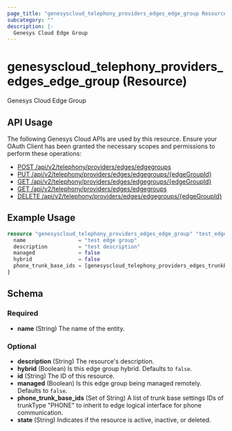 ```yaml
---
page_title: "genesyscloud_telephony_providers_edges_edge_group Resource - terraform-provider-genesyscloud"
subcategory: ""
description: |-
  Genesys Cloud Edge Group
---
```

# genesyscloud_telephony_providers_edges_edge_group (Resource)

Genesys Cloud Edge Group

## API Usage
The following Genesys Cloud APIs are used by this resource. Ensure your OAuth Client has been granted the necessary scopes and permissions to perform these operations:

* [POST /api/v2/telephony/providers/edges/edgegroups](https://developer.genesys.cloud/api/rest/v2/telephonyprovidersedge/#post-api-v2-telephony-providers-edges-edgegroups)
* [PUT /api/v2/telephony/providers/edges/edgegroups/{edgeGroupId}](https://developer.genesys.cloud/api/rest/v2/telephonyprovidersedge/#put-api-v2-telephony-providers-edges-edgegroups--edgeGroupId-)
* [GET /api/v2/telephony/providers/edges/edgegroups/{edgeGroupId}](https://developer.genesys.cloud/api/rest/v2/telephonyprovidersedge/#get-api-v2-telephony-providers-edges-edgegroups--edgeGroupId-)
* [GET /api/v2/telephony/providers/edges/edgegroups](https://developer.genesys.cloud/api/rest/v2/telephonyprovidersedge/#get-api-v2-telephony-providers-edges-edgegroups)
* [DELETE /api/v2/telephony/providers/edges/edgegroups/{edgeGroupId}](https://developer.genesys.cloud/api/rest/v2/telephonyprovidersedge/#delete-api-v2-telephony-providers-edges-edgegroups--edgeGroupId-)

## Example Usage

```terraform
resource "genesyscloud_telephony_providers_edges_edge_group" "test_edge_group" {
  name                 = "test edge group"
  description          = "test description"
  managed              = false
  hybrid               = false
  phone_trunk_base_ids = [genesyscloud_telephony_providers_edges_trunkbasesettings.trunk.id]
}
```

<!-- schema generated by tfplugindocs -->
## Schema

### Required

- **name** (String) The name of the entity.

### Optional

- **description** (String) The resource's description.
- **hybrid** (Boolean) Is this edge group hybrid. Defaults to `false`.
- **id** (String) The ID of this resource.
- **managed** (Boolean) Is this edge group being managed remotely. Defaults to `false`.
- **phone_trunk_base_ids** (Set of String) A list of trunk base settings IDs of trunkType "PHONE" to inherit to edge logical interface for phone communication.
- **state** (String) Indicates if the resource is active, inactive, or deleted.

